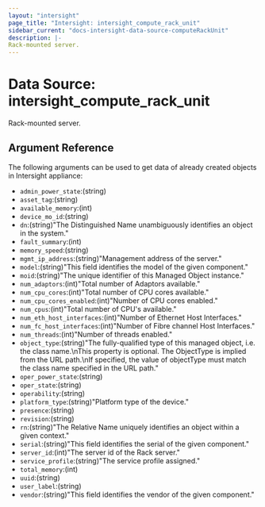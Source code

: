 ```yaml
---
layout: "intersight"
page_title: "Intersight: intersight_compute_rack_unit"
sidebar_current: "docs-intersight-data-source-computeRackUnit"
description: |-
Rack-mounted server.
---
```


# Data Source: intersight_compute_rack_unit
Rack-mounted server.
## Argument Reference
The following arguments can be used to get data of already created objects in Intersight appliance:
* `admin_power_state`:(string)
* `asset_tag`:(string)
* `available_memory`:(int)
* `device_mo_id`:(string)
* `dn`:(string)"The Distinguished Name unambiguously identifies an object in the system."
* `fault_summary`:(int)
* `memory_speed`:(string)
* `mgmt_ip_address`:(string)"Management address of the server."
* `model`:(string)"This field identifies the model of the given component."
* `moid`:(string)"The unique identifier of this Managed Object instance."
* `num_adaptors`:(int)"Total number of Adaptors available."
* `num_cpu_cores`:(int)"Total number of CPU cores available."
* `num_cpu_cores_enabled`:(int)"Number of CPU cores enabled."
* `num_cpus`:(int)"Total number of CPU's available."
* `num_eth_host_interfaces`:(int)"Number of Ethernet Host Interfaces."
* `num_fc_host_interfaces`:(int)"Number of Fibre channel Host Interfaces."
* `num_threads`:(int)"Number of threads enabled."
* `object_type`:(string)"The fully-qualified type of this managed object, i.e. the class name.\nThis property is optional. The ObjectType is implied from the URL path.\nIf specified, the value of objectType must match the class name specified in the URL path."
* `oper_power_state`:(string)
* `oper_state`:(string)
* `operability`:(string)
* `platform_type`:(string)"Platform type of the device."
* `presence`:(string)
* `revision`:(string)
* `rn`:(string)"The Relative Name uniquely identifies an object within a given context."
* `serial`:(string)"This field identifies the serial of the given component."
* `server_id`:(int)"The server id of the Rack server."
* `service_profile`:(string)"The service profile assigned."
* `total_memory`:(int)
* `uuid`:(string)
* `user_label`:(string)
* `vendor`:(string)"This field identifies the vendor of the given component."
